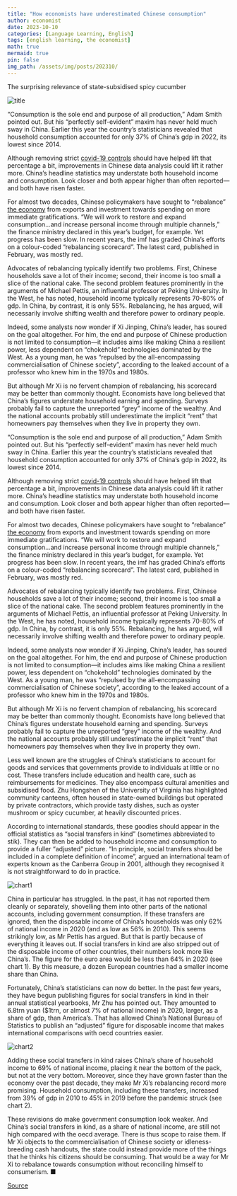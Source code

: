 ```yaml
---
title: "How economists have underestimated Chinese consumption"
author: economist
date: 2023-10-10
categories: [Language Learning, English]
tags: [english learning, the economist]
math: true
mermaid: true
pin: false
img_path: /assets/img/posts/202310/
---
```




The surprising relevance of state-subsidised spicy cucumber

![title](20231014_FNP502.webp)

“Consumption is the sole end and purpose of all production,” Adam Smith pointed out. But his “perfectly self-evident” maxim has never held much sway in China. Earlier this year the country’s statisticians revealed that household consumption accounted for only 37% of China’s gdp in 2022, its lowest since 2014.

Although removing strict [covid-19 controls](https://www.economist.com/china/2022/12/06/china-is-dismantling-its-zero-covid-machine) should have helped lift that percentage a bit, improvements in Chinese data analysis could lift it rather more. China’s headline statistics may understate both household income and consumption. Look closer and both appear higher than often reported—and both have risen faster.

For almost two decades, Chinese policymakers have sought to “rebalance” [the economy](https://www.economist.com/leaders/2023/08/24/why-chinas-economy-wont-be-fixed) from exports and investment towards spending on more immediate gratifications. “We will work to restore and expand consumption…and increase personal income through multiple channels,” the finance ministry declared in this year’s budget, for example. Yet progress has been slow. In recent years, the imf has graded China’s efforts on a colour-coded “rebalancing scorecard”. The latest card, published in February, was mostly red.

Advocates of rebalancing typically identify two problems. First, Chinese households save a lot of their income; second, their income is too small a slice of the national cake. The second problem features prominently in the arguments of Michael Pettis, an influential professor at Peking University. In the West, he has noted, household income typically represents 70-80% of gdp. In China, by contrast, it is only 55%. Rebalancing, he has argued, will necessarily involve shifting wealth and therefore power to ordinary people.

Indeed, some analysts now wonder if Xi Jinping, China’s leader, has soured on the goal altogether. For him, the end and purpose of Chinese production is not limited to consumption—it includes aims like making China a resilient power, less dependent on “chokehold” technologies dominated by the West. As a young man, he was “repulsed by the all-encompassing commercialisation of Chinese society”, according to the leaked account of a professor who knew him in the 1970s and 1980s.

But although Mr Xi is no fervent champion of rebalancing, his scorecard may be better than commonly thought. Economists have long believed that China’s figures understate household earning and spending. Surveys probably fail to capture the unreported “grey” income of the wealthy. And the national accounts probably still underestimate the implicit “rent” that homeowners pay themselves when they live in property they own.

“Consumption is the sole end and purpose of all production,” Adam Smith pointed out. But his “perfectly self-evident” maxim has never held much sway in China. Earlier this year the country’s statisticians revealed that household consumption accounted for only 37% of China’s gdp in 2022, its lowest since 2014.

Although removing strict [covid-19 controls](https://www.economist.com/china/2022/12/06/china-is-dismantling-its-zero-covid-machine) should have helped lift that percentage a bit, improvements in Chinese data analysis could lift it rather more. China’s headline statistics may understate both household income and consumption. Look closer and both appear higher than often reported—and both have risen faster.

For almost two decades, Chinese policymakers have sought to “rebalance” [the economy](https://www.economist.com/leaders/2023/08/24/why-chinas-economy-wont-be-fixed) from exports and investment towards spending on more immediate gratifications. “We will work to restore and expand consumption…and increase personal income through multiple channels,” the finance ministry declared in this year’s budget, for example. Yet progress has been slow. In recent years, the imf has graded China’s efforts on a colour-coded “rebalancing scorecard”. The latest card, published in February, was mostly red.

Advocates of rebalancing typically identify two problems. First, Chinese households save a lot of their income; second, their income is too small a slice of the national cake. The second problem features prominently in the arguments of Michael Pettis, an influential professor at Peking University. In the West, he has noted, household income typically represents 70-80% of gdp. In China, by contrast, it is only 55%. Rebalancing, he has argued, will necessarily involve shifting wealth and therefore power to ordinary people.

Indeed, some analysts now wonder if Xi Jinping, China’s leader, has soured on the goal altogether. For him, the end and purpose of Chinese production is not limited to consumption—it includes aims like making China a resilient power, less dependent on “chokehold” technologies dominated by the West. As a young man, he was “repulsed by the all-encompassing commercialisation of Chinese society”, according to the leaked account of a professor who knew him in the 1970s and 1980s.

But although Mr Xi is no fervent champion of rebalancing, his scorecard may be better than commonly thought. Economists have long believed that China’s figures understate household earning and spending. Surveys probably fail to capture the unreported “grey” income of the wealthy. And the national accounts probably still underestimate the implicit “rent” that homeowners pay themselves when they live in property they own.

Less well known are the struggles of China’s statisticians to account for goods and services that governments provide to individuals at little or no cost. These transfers include education and health care, such as reimbursements for medicines. They also encompass cultural amenities and subsidised food. Zhu Hongshen of the University of Virginia has highlighted community canteens, often housed in state-owned buildings but operated by private contractors, which provide tasty dishes, such as oyster mushroom or spicy cucumber, at heavily discounted prices.

According to international standards, these goodies should appear in the official statistics as “social transfers in kind” (sometimes abbreviated to stik). They can then be added to household income and consumption to provide a fuller “adjusted” picture. “In principle, social transfers should be included in a complete definition of income”, argued an international team of experts known as the Canberra Group in 2001, although they recognised it is not straightforward to do in practice.

![chart1](20231014_EPC893.webp)

China in particular has struggled. In the past, it has not reported them cleanly or separately, shovelling them into other parts of the national accounts, including government consumption. If these transfers are ignored, then the disposable income of China’s households was only 62% of national income in 2020 (and as low as 56% in 2010). This seems strikingly low, as Mr Pettis has argued. But that is partly because of everything it leaves out. If social transfers in kind are also stripped out of the disposable income of other countries, their numbers look more like China’s. The figure for the euro area would be less than 64% in 2020 (see chart 1). By this measure, a dozen European countries had a smaller income share than China.

Fortunately, China’s statisticians can now do better. In the past few years, they have begun publishing figures for social transfers in kind in their annual statistical yearbooks, Mr Zhu has pointed out. They amounted to 6.8trn yuan ($1trn, or almost 7% of national income) in 2020, larger, as a share of gdp, than America’s. That has allowed China’s National Bureau of Statistics to publish an “adjusted” figure for disposable income that makes international comparisons with oecd countries easier.

![chart2](20231014_EPC889.avif)

Adding these social transfers in kind raises China’s share of household income to 69% of national income, placing it near the bottom of the pack, but not at the very bottom. Moreover, since they have grown faster than the economy over the past decade, they make Mr Xi’s rebalancing record more promising. Household consumption, including these transfers, increased from 39% of gdp in 2010 to 45% in 2019 before the pandemic struck (see chart 2).

These revisions do make government consumption look weaker. And China’s social transfers in kind, as a share of national income, are still not high compared with the oecd average. There is thus scope to raise them. If Mr Xi objects to the commercialisation of Chinese society or idleness-breeding cash handouts, the state could instead provide more of the things that he thinks his citizens should be consuming. That would be a way for Mr Xi to rebalance towards consumption without reconciling himself to consumerism. ■


[Source](https://www.economist.com/finance-and-economics/2023/10/10/how-economists-have-underestimated-chinese-consumption)
